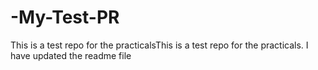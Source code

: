 # -My-Test-PR
This is a test repo for the practicalsThis is a test repo for the practicals. I have updated the readme file
